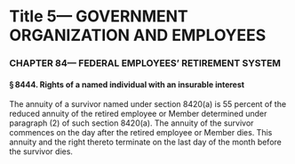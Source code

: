 
# Title 5— GOVERNMENT ORGANIZATION AND EMPLOYEES
### CHAPTER 84— FEDERAL EMPLOYEES’ RETIREMENT SYSTEM
#### § 8444. Rights of a named individual with an insurable interest

The annuity of a survivor named under section 8420(a) is 55 percent of the reduced annuity of the retired employee or Member determined under paragraph (2) of such section 8420(a). The annuity of the survivor commences on the day after the retired employee or Member dies. This annuity and the right thereto terminate on the last day of the month before the survivor dies.
